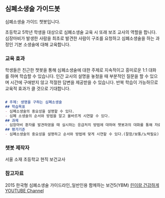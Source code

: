 ## 심폐소생술 가이드봇

심폐소생술 가이드 챗봇입니다.

초등학교 5학년 학생을 대상으로 심폐소생술 교육 시 또래 보조 교사의 역할을 합니다.
심장마비가 발생한 사람을 최초로 발견한 사람이 구조를 요청하고 심폐소생술을 하는 과정인 기본 소생술에 대해 교육합니다.

### 교육 효과
학생들은 친근한 챗봇을 통해 심폐소생술에 대한 주제로 지속적이고 흥미로운 1:1 대화를 하며 학습할 수 있습니다. 
인간 교사의 설명을 놓쳤을 때 부분적인 질문을 할 수 있으며 시간에 구애받지 않고 적절한 답변을 제공받을 수 있습니다.
반복 학습이 가능하므로 교육적 효과가 클 것으로 기대합니다.

```markdown

# 주제: 생명을 구하는 심폐소생술
## 학습목표
- 심폐소생술의 중요성을 설명할 수 있다.
- 심폐 소생술의 순서와 방법을 알고 올바르게 시연할 수 있다.
## 과제
- 심장마비 환자를 발견하였을 때 실시하는 응급처치 방법에 대하여 햇봇과의 대화를 통해 자료를 모으고, 학습한 내용을 정리하여 과제물을 완성하여 제출해야 합니다.
## 평가기준
- 심폐소생술의 중요성을 설명하고 순서와 방법에 맞게 시연할 수 있다.(잘함/보통/노력필요)
```


### 챗봇 제작자
서울 소재 초등학교 현직 보건교사

### 참고자료
2015 한국형 심폐소생술 가이드라인_일반인용
함께하는 보건5(YBM)
[린이랑 건강하게 YOUTUBE Channel](https://www.youtube.com/channel/UCwIRsJMyT0ku1sxfF4Ntt1A)
